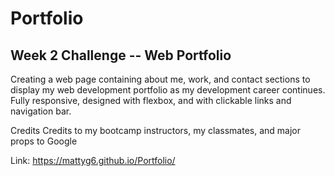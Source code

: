 # Portfolio
## Week 2 Challenge -- Web Portfolio
Creating a web page containing about me, work, and contact sections to display my web development portfolio as my development career continues. Fully responsive, designed with flexbox, and with clickable links and navigation bar.

Credits
Credits to my bootcamp instructors, my classmates, and major props to Google

Link: https://mattyg6.github.io/Portfolio/

<a href src="./Images/Portfolio-Page-Screenshot"></a>